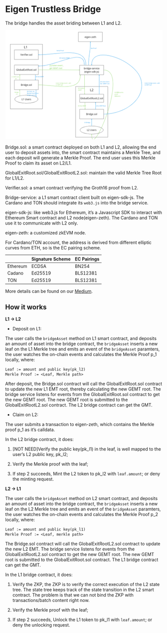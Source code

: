 # Eigen Trustless Bridge

The bridge handles the asset briding between L1 and L2. 


<center>
<img src="/img/zkvm/zkvm-bridge.png">
</center>


Bridge.sol: a smart contract deployed on both L1 and L2, allowing the end user to deposit assets into, the smart contract maintains a Merkle Tree, and each deposit will generate a Merkle Proof. The end user uses this Merkle Proof to claim its asset on L2/L1.

GlobalExitRoot.sol/GlobalExitRootL2.sol:  maintain the valid Merkle Tree Root for L1/L2.

Verifier.sol: a smart contract verifying the Groth16 proof from L2.

Bridge-service:  a L1 smart contract client built on eigen-sdk-js. The Cardano and TON should integrate its `web3.js` into the bridge service.

eigen-sdk-js:  like web3.js for Ethereum, it’s a Javascript SDK to interact with Ethereum Smart contract and L2 node(eigen-zeth). The Cardano and TON use it to communicate with L2 only.

eigen-zeth:  a customized zkEVM node.

For Cardano/TON account, the address is derived from different elliptic curves from ETH, so is the EC pairing scheme. 

|   | Signature Scheme | EC Pairings|
|---|---|---|
| Ethereum | ECDSA  | BN254  |
| Cadano  |  Ed25519 | BLS12381  | 
|  TON |  Ed25519 | BLS12381  | 

More details can be found on our [Medium](https://eigenlab.medium.com/ecdsa-vs-ed25519-7b31c9698831).


## How it works

**L1 -> L2**

* Deposit on L1:

The user calls the `bridgeAsset` method on L1 smart contract, and deposits an amount of asset into the bridge contract, the `bridgeAsset` inserts a new leaf on the L1 Merkle tree and emits an event of the `bridgeAsset` paramters, the user watches the on-chain events and calculates the Merkle Proof p_1 locally, where:

```
Leaf := amount and public key(pk_l2)
Merkle Proof := <Leaf, Merkle path>
```
After deposit, the Bridge.sol contract will call the GlobalExitRoot.sol contract to update the new L1 EMT root, thereby calculating the new GEMT root. The bridge service listens for events from the GlobalExitRoot.sol contract to get the new GEMT root. The new GEMT root is submitted to the GlobalExitRootL2.sol contract. The L2 bridge contract can get the GMT.

* Claim on L2:

The user submits a transaction to eigen-zeth, which contains the Merkle proof p_1 as it’s calldata.

In the L2 bridge contract, it does:

1. [NOT NEED]Verify the public key(pk_l1) in the leaf,  is well mapped to the user’s L2 public key, pk_l2;

2. Verify the Merkle proof with the leaf;

3. If step 2 succeeds, Mint the L2 token to pk_l2 with `leaf.amount`; or deny the minting request.


**L2 -> L1**

The user calls the `bridgeAsset` method on L2 smart contract, and deposits an amount of asset into the bridge contract, the `bridgeAsset` inserts a new leaf on the L2 Merkle tree and emits an event of the `bridgeAsset` paramters, the user watches the on-chain events and calculates the Merkle Proof p_2 locally, where:

```
Leaf := amount and public key(pk_l1)
Merkle Proof := <Leaf, merkle path>
```
The Bridge.sol contract will call the GlobalExitRootL2.sol contract to update the new L2 EMT. The bridge service listens for events from the GlobalExitRootL2.sol contract to get the new GEMT root. The new GEMT root is submitted to the GlobalExitRoot.sol contract. The L1 bridge contract can get the GMT.

In the L1 bridge contract, it does:

1. Verify the ZKP, the ZKP is to verify the correct execution of the L2 state tree. The state tree keeps track of the state transition in the L2 smart contract.  The problem is that we can not bind the ZKP with transactions/batch content right now.

2. Verify the Merkle proof with the leaf;

3. If step 2 succeeds, Unlock the L1 token to pk_l1 with `leaf.amount`; or deny the unlocking request.

